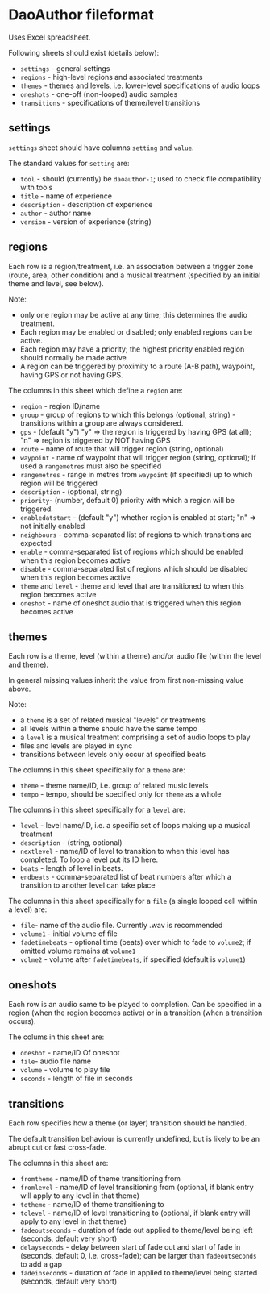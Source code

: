# DaoAuthor fileformat

Uses Excel spreadsheet.

Following sheets should exist (details below):
- `settings` - general settings
- `regions` - high-level regions and associated treatments
- `themes` - themes and levels, i.e. lower-level specifications of audio loops
- `oneshots` - one-off (non-looped) audio samples
- `transitions` - specifications of theme/level transitions

## settings

`settings` sheet should have columns `setting` and `value`.

The standard values for `setting` are:
- `tool` - should (currently) be `daoauthor-1`; used to check file compatibility with tools
- `title` - name of experience
- `description` - description of experience
- `author` - author name
- `version` - version of experience (string)

## regions

Each row is a region/treatment, i.e. an association between a 
trigger zone (route, area, other condition) and a musical treatment 
(specified by an initial theme and level, see below).

Note:
- only one region may be active at any time; this determines the audio treatment.
- Each region may be enabled or disabled; only enabled regions can be active. 
- Each region may have a priority; the highest priority enabled region should normally be made active
- A region can be triggered by proximity to a route (A-B path), waypoint, having GPS or not having GPS.

The columns in this sheet which define a `region` are:
- `region` - region ID/name
- `group` - group of regions to which this belongs (optional, string) - transitions within a group are always considered.
- `gps` - (default "y") "y" => the region is triggered by having GPS (at all); "n" => region is triggered by NOT having GPS
- `route` - name of route that will trigger region (string, optional)
- `waypoint` - name of waypoint that will trigger region (string, optional); if used a `rangemetres` must also be specified
- `rangemetres` - range in metres from `waypoint` (if specified) up to which region will be triggered
- `description` - (optional, string)
- `priority`- (number, default 0) priority with which a region will be triggered.
- `enabledatstart` - (default "y") whether region is enabled at start; "n" => not initially enabled
- `neighbours` - comma-separated list of regions to which transitions are expected
- `enable` - comma-separated list of regions which should be enabled when this region becomes active
- `disable` - comma-separated list of regions which should be disabled when this region becomes active
- `theme` and `level` - theme and level that are transitioned to when this region becomes active
- `oneshot` - name of oneshot audio that is triggered when this region becomes active

## themes

Each row is a theme, level (within a theme) and/or audio file (within the level and theme).

In general missing values inherit the value from first non-missing value above.

Note:
- a `theme` is a set of related musical "levels" or treatments
- all levels within a theme should have the same tempo
- a `level` is a musical treatment comprising a set of audio loops to play
- files and levels are played in sync
- transitions between levels only occur at specified beats

The columns in this sheet specifically for a `theme` are:
- `theme` - theme name/ID, i.e. group of related music levels
- `tempo` - tempo, should be specified only for `theme` as a whole

The columns in this sheet specifically for a `level` are:
- `level` - level name/ID, i.e. a specific set of loops making up a musical treatment
- `description` - (string, optional)
- `nextlevel` - name/ID of level to transition to when this level has completed. To loop a level put its ID here. 
- `beats` - length of level in beats.
- `endbeats` - comma-separated list of beat numbers after which a transition to another level can take place

The columns in this sheet specifically for a `file` (a single looped cell within a level) are:
- `file`- name of the audio file. Currently .wav is recommended
- `volume1` - initial volume of file
- `fadetimebeats` - optional time (beats) over which to fade to `volume2`; if omitted volume remains at `volume1`
- `volme2` - volume after `fadetimebeats`, if specified (default is `volume1`)

## oneshots

Each row is an audio same to be played to completion. 
Can be specified in a region (when the region becomes active) 
or in a transition (when a transition occurs).

The colums in this sheet are:
- `oneshot` - name/ID Of oneshot
- `file`- audio file name
- `volume` - volume to play file
- `seconds` - length of file in seconds

## transitions

Each row specifies how a theme (or layer) transition should be handled.

The default transition behaviour is currently undefined, but is likely to be an abrupt cut or fast cross-fade.

The columns in this sheet are:
- `fromtheme` - name/ID of theme transitioning from
- `fromlevel` - name/ID of level transitioning from (optional, if blank entry will apply to any level in that theme)
- `totheme` - name/ID of theme transitioning to
- `tolevel` - name/ID of level transitioning to (optional, if blank entry will apply to any level in that theme)
- `fadeoutseconds` - duration of fade out applied to theme/level being left (seconds, default very short)
- `delayseconds` - delay between start of fade out and start of fade in (seconds, default 0, i.e. cross-fade); can be larger than `fadeoutseconds` to add a gap
- `fadeinseconds` - duration of fade in applied to theme/level being started (seconds, default very short)

